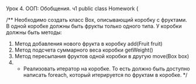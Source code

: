 Урок 4. ООП: Обобщения. ч1
public class Homework {

/**
Необходимо создать класс Box, описывающий коробку с фруктами. В одной коробке должны быть фрукты только одного типа.
У коробки должны быть методы:
1. Метод добавления нового фрукта в коробку add(Fruit fruit)
2. Метод подсчета суммарного веса коробки getWeight()
3. Метод пересыпания фруктов одной коробки в другую move(Box box)
4. * Реализовать итератор на коробке. То есть должно быть доступно написать foreach, который итерируется по фруктам в коробке.
       */